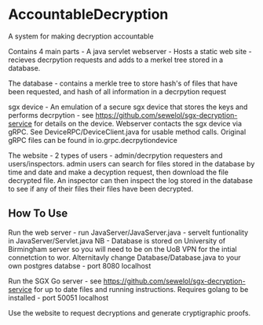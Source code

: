 # AccountableDecryption
A system for making decryption accountable

Contains 4 main parts - 
A java  servlet webserver - Hosts a static web site - recieves decrpytion requests and adds to a merkel tree stored in a database.

The database - contains a merkle tree to store hash's of files that have been requested, and hash of all information in a decrpytion request

sgx device - An emulation of a secure sgx device that stores the keys and performs decrpytion - see https://github.com/sewelol/sgx-decryption-service for details on the device. Webserver contacts the sgx device via gRPC. See DeviceRPC/DeviceClient.java for usable method calls. Original gRPC files can be found in io.grpc.decrpytiondevice

The website - 2 types of users - admin/decrpytion requesters and users/inspectors. admin users can search for files stored in the database by time and date and make a decyption request, then download the file decrypted file. An inspector can then inspect the log stored in the database to see if any of their files their files have been decrypted. 

<h2>How To Use</h2>
Run the web server - run JavaServer/JavaServer.java - servelt funtionality in JavaServer/Servlet.java
NB - Database is stored on University of Birmingham server so you will need to be on the UoB VPN for the intial connetction to wor. Alternitavly change Database/Database.java to your own postgres databse - port 8080 localhost

Run the SGX Go server - see https://github.com/sewelol/sgx-decryption-service for up to date files and running instructions. Requires golang to be installed - port 50051 localhost

Use the website to request decryptions and generate cryptigraphic proofs.
